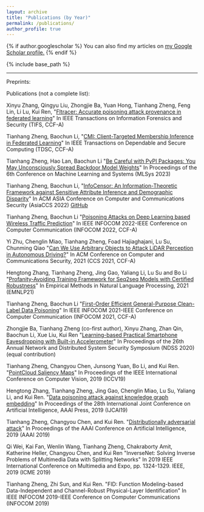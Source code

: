 ```yaml
---
layout: archive
title: "Publications (by Year)"
permalink: /publications/
author_profile: true
---
```


{% if author.googlescholar %}
  You can also find my articles on <u><a href="{{author.googlescholar}}">my Google Scholar profile</a>.</u>
{% endif %}

{% include base_path %}

<!-- {% for post in site.publications reversed %}
  {% include archive-single.html %}
{% endfor %} -->

---
Preprints:



Publications (not a complete list):

Xinyu Zhang, Qingyu Liu, Zhongjie Ba, Yuan Hong, Tianhang Zheng, Feng Lin, Li Lu, Kui Ren, "[Fltracer: Accurate poisoning attack provenance in federated learning](https://ieeexplore.ieee.org/abstract/document/10549523)" In IEEE Transactions on Information Forensics and Security (TIFS, CCF-A)

Tianhang Zheng, Baochun Li, "[CMI: Client-Targeted Membership Inference in Federated Learning](https://ieeexplore.ieee.org/document/10373150)" In IEEE Transactions on Dependable and Secure Computing (TDSC, CCF-A)

Tianhang Zheng, Hao Lan, Baochun Li "[Be Careful with PyPI Packages: You May Unconsciously Spread Backdoor Model Weights](../files/MLSys23.pdf)" In Proceedings of the 6th Conference on Machine Learning and Systems (MLSys 2023)

Tianhang Zheng, Baochun Li, "[InfoCensor: An Information-Theoretic Framework against Sensitive Attribute Inference and Demographic Disparity](../files/AsiaCCS22.pdf)" In ACM ASIA Conference on Computer and Communications Security (AsiaCCS 2022) [GitHub](https://github.com/iQua/InfoCensor)

Tianhang Zheng, Baochun Li "[Poisoning Attacks on Deep Learning based Wireless Traffic Prediction](../files/INFOCOM22.pdf)" In IEEE INFOCOM 2022-IEEE Conference on Computer Communication (INFOCOM 2022, CCF-A)

Yi Zhu, Chenglin Miao, Tianhang Zheng, Foad Hajiaghajani, Lu Su, Chunming Qiao "[Can We Use Arbitrary Objects to Attack LiDAR Perception in Autonomous Driving?](../files/CCS21.pdf)" In ACM Conference on Computer and Communications Security, 2021 (CCS 2021, CCF-A) 

Hengtong Zhang, Tianhang Zheng,  Jing Gao, Yaliang Li, Lu Su and Bo Li "[Profanity-Avoiding Training Framework for Seq2seq Models with Certified Robustness](../files/EMNLP21.pdf)" In Empirical Methods in Natural Language Processing, 2021 (EMNLP21)

Tianhang Zheng, Baochun Li "[First-Order Efficient General-Purpose Clean-Label Data Poisoning](../files/INFOCOM21.pdf)" In IEEE INFOCOM 2021-IEEE Conference on Computer Communication (INFOCOM 2021, CCF-A)

Zhongjie Ba, Tianhang Zheng (co-first author), Xinyu Zhang, Zhan Qin, Baochun Li, Xue Liu, Kui Ren "[Learning-based Practical Smartphone Eavesdropping with Built-in Accelerometer](../files/NDSS20.pdf)" In Proceedings of the 26th Annual Network and Distributed System Security Symposium (NDSS 2020) (equal contribution)

Tianhang Zheng, Changyou Chen, Junsong Yuan, Bo Li, and Kui Ren. "[PointCloud Saliency Maps](../files/ICCV19.pdf)" In Proceedings of the IEEE International Conference on Computer Vision, 2019 (ICCV19)

Hengtong Zhang, Tianhang Zheng, Jing Gao, Chenglin Miao, Lu Su, Yaliang Li, and Kui Ren. "[Data poisoning attack against knowledge graph embedding](../files/IJCAI19.pdf)" In Proceedings of the 28th International Joint Conference on Artificial Intelligence, AAAI Press, 2019 (IJCAI19)

Tianhang Zheng, Changyou Chen, and Kui Ren. "[Distributionally adversarial attack](../files/AAAI19.pdf)" In Proceedings of the AAAI Conference on Artificial Intelligence, 2019 (AAAI 2019)

Qi Wei, Kai Fan, Wenlin Wang, Tianhang Zheng, Chakraborty Amit, Katherine Heller, Changyou Chen, and Kui Ren "InverseNet: Solving Inverse Problems of Multimedia Data with Splitting Networks" In 2019 IEEE International Conference on Multimedia and Expo, pp. 1324-1329. IEEE, 2019 (ICME 2019)

Tianhang Zheng, Zhi Sun, and Kui Ren. "FID: Function Modeling-based Data-Independent and Channel-Robust Physical-Layer Identification" In IEEE INFOCOM 2019-IEEE Conference on Computer Communications (INFOCOM 2019)



